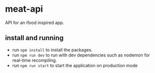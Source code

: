 # meat-api

API for an ifood inspired app.


## install and running 
* run `npm install` to install the packages.
* run `npm run dev` to run with dev dependencies such as
nodemon for real-time recompiling.
* run `npm run start` to start the application on production mode